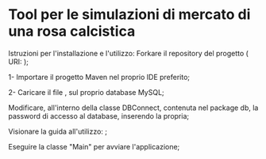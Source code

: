 # Tool per le simulazioni di mercato di una rosa calcistica


Istruzioni per l'installazione e l'utilizzo:
Forkare il repository del progetto ( URI: );

1- Importare il progetto Maven nel proprio IDE preferito;

2- Caricare il file ,  sul proprio database MySQL;

Modificare, all'interno della classe DBConnect, contenuta nel package db, la password di accesso al database, inserendo la propria;

Visionare la guida all'utilizzo: ;

Eseguire la classe "Main" per avviare l'applicazione;
